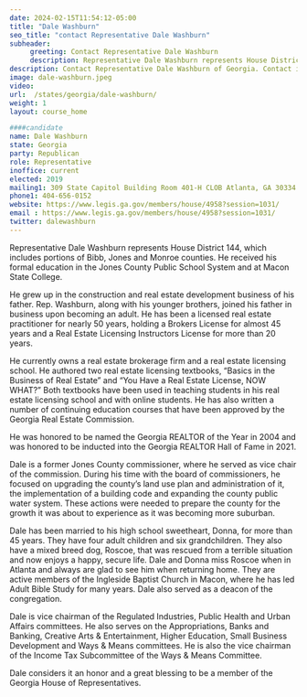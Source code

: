 ```yaml
---
date: 2024-02-15T11:54:12-05:00
title: "Dale Washburn"
seo_title: "contact Representative Dale Washburn"
subheader:
     greeting: Contact Representative Dale Washburn
     description: Representative Dale Washburn represents House District 144, which includes portions of Bibb, Jones and Monroe counties. He received his formal education in the Jones County Public School System and at Macon State College.
description: Contact Representative Dale Washburn of Georgia. Contact information for Dale Washburn includes email address, phone number, and mailing address.
image: dale-washburn.jpeg
video:
url:  /states/georgia/dale-washburn/
weight: 1
layout: course_home

####candidate
name: Dale Washburn
state: Georgia
party: Republican
role: Representative
inoffice: current
elected: 2019
mailing1: 309 State Capitol Building Room 401-H CLOB Atlanta, GA 30334
phone1: 404-656-0152
website: https://www.legis.ga.gov/members/house/4958?session=1031/
email : https://www.legis.ga.gov/members/house/4958?session=1031/
twitter: dalewashburn
---
```


Representative Dale Washburn represents House District 144, which includes portions of Bibb, Jones and Monroe counties. He received his formal education in the Jones County Public School System and at Macon State College.

He grew up in the construction and real estate development business of his father. Rep. Washburn, along with his younger brothers, joined his father in business upon becoming an adult. He has been a licensed real estate practitioner for nearly 50 years, holding a Brokers License for almost 45 years and a Real Estate Licensing Instructors License for more than 20 years.

He currently owns a real estate brokerage firm and a real estate licensing school. He authored two real estate licensing textbooks, “Basics in the Business of Real Estate” and “You Have a Real Estate License, NOW WHAT?” Both textbooks have been used in teaching students in his real estate licensing school and with online students. He has also written a number of continuing education courses that have been approved by the Georgia Real Estate Commission.

He was honored to be named the Georgia REALTOR of the Year in 2004 and was honored to be inducted into the Georgia REALTOR Hall of Fame in 2021.

Dale is a former Jones County commissioner, where he served as vice chair of the commission. During his time with the board of commissioners, he focused on upgrading the county’s land use plan and administration of it, the implementation of a building code and expanding the county public water system. These actions were needed to prepare the county for the growth it was about to experience as it was becoming more suburban.

Dale has been married to his high school sweetheart, Donna, for more than 45 years. They have four adult children and six grandchildren. They also have a mixed breed dog, Roscoe, that was rescued from a terrible situation and now enjoys a happy, secure life. Dale and Donna miss Roscoe when in Atlanta and always are glad to see him when returning home. They are active members of the Ingleside Baptist Church in Macon, where he has led Adult Bible Study for many years. Dale also served as a deacon of the congregation.

Dale is vice chairman of the Regulated Industries, Public Health and Urban Affairs committees. He also serves on the Appropriations, Banks and Banking, Creative Arts & Entertainment, Higher Education, Small Business Development and Ways & Means committees. He is also the vice chairman of the Income Tax Subcommittee of the Ways & Means Committee.

Dale considers it an honor and a great blessing to be a member of the Georgia House of Representatives.
